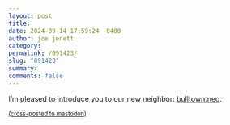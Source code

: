 ```yaml
---
layout: post
title: 
date: 2024-09-14 17:59:24 -0400
author: joe jenett
category: 
permalink: /091423/
slug: "091423"
summary: 
comments: false
---
```

I’m pleased to introduce you to our new neighbor: <a href="https://bulltown.neocities.org/">bulltown.neo</a>.

<a href="https://brid.gy/publish/mastodon"><small>(cross-posted to mastodon)</small></a>